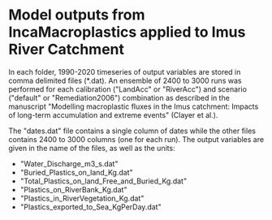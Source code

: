 # Model outputs from IncaMacroplastics applied to Imus River Catchment 
In each folder, 1990-2020 timeseries of output variables are stored in comma delimited files (*.dat). 
An ensemble of 2400 to 3000 runs was performed for each calibration ("LandAcc" or "RiverAcc") and scenario ("default" or "Remediation2006") combination
as described in the manuscript "Modelling macroplastic fluxes in the Imus catchment: Impacts of long-term accumulation and extreme events" (Clayer et al.).

The "dates.dat" file contains a single column of dates while the other files contains 2400 to 3000 columns (one for each run).
The output variables are given in the name of the files, as well as the units:
- "Water_Discharge_m3_s.dat"
- "Buried_Plastics_on_land_Kg.dat"
- "Total_Plastics_on_land_Free_and_Buried_Kg.dat"
- "Plastics_on_RiverBank_Kg.dat"
- "Plastics_in_RiverVegetation_Kg.dat"
- "Plastics_exported_to_Sea_KgPerDay.dat"
